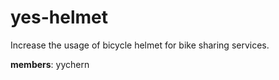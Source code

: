 # yes-helmet
Increase the usage of bicycle helmet for bike sharing services.

**members**: yychern

